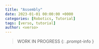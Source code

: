 ```yaml
---
title: "Assembly"
date: 2023-01-01 00:00:00 +0000
categories: [Robotics, Tutorial]
tags: [verso, tutorial]
author: <verso>
---
```


> WORK IN PROGRESS
{: .prompt-info }